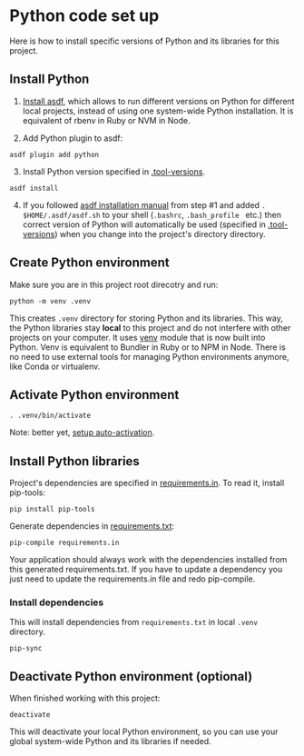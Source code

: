 # Python code set up

Here is how to install specific versions of Python and its libraries for this project.

## Install Python

1. [Install asdf](https://asdf-vm.com/#/core-manage-asdf), which allows to run different versions on Python for different local projects, instead of using one system-wide Python installation. It is equivalent of rbenv in Ruby or NVM in Node.

2. Add Python plugin to asdf:

```
asdf plugin add python
```

3. Install Python version specified in [.tool-versions](/.tool-versions).

```
asdf install
```

4. If you followed [asdf installation manual](https://asdf-vm.com/#/core-manage-asdf) from step #1 and added `. $HOME/.asdf/asdf.sh` to your shell (`.bashrc`, `.bash_profile ` etc.) then correct version of Python will automatically be used (specified in [.tool-versions](/.tool-versions)) when you change into the project's directory directory.


## Create Python environment

Make sure you are in this project root direcotry and run:

```
python -m venv .venv
```

This creates `.venv` directory for storing Python and its libraries. This way, the Python libraries stay **local** to this project and do not interfere with other projects on your computer. It uses [venv](https://docs.python.org/3/library/venv.html) module that is now built into Python. Venv is equivalent to Bundler in Ruby or to NPM in Node. There is no need to use external tools for managing Python environments anymore, like Conda or virtualenv.

## Activate Python environment

```
. .venv/bin/activate
```

Note: better yet, [setup auto-activation](https://stackoverflow.com/a/50830617/297131).


## Install Python libraries

Project's dependencies are specified in [requirements.in](/requirements.in). To
read it, install pip-tools:

```
pip install pip-tools
```

Generate dependencies in [requirements.txt](/requirements.txt):

```
pip-compile requirements.in
```

Your application should always work with the dependencies installed from this generated requirements.txt. If you have to update a dependency you just need to update the requirements.in file and redo pip-compile.

### Install dependencies

This will install dependencies from `requirements.txt` in local `.venv` directory.

```
pip-sync
```

## Deactivate Python environment (optional)

When finished working with this project:

```
deactivate
```

This will deactivate your local Python environment, so you can use your global system-wide Python and its libraries if needed.

